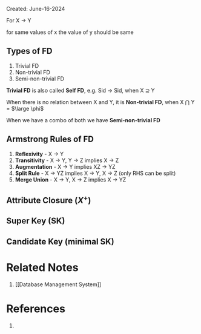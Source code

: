 Created: June-16-2024

For X $\longrightarrow$ Y

for same values of x the value of y should be same
## Types of FD

1. Trivial FD
2. Non-trivial FD
3. Semi-non-trivial FD

**Trivial FD** is also called **Self FD**, e.g. Sid $\longrightarrow$ Sid, when X $\supseteq$ Y

When there is no relation between X and Y, it is **Non-trivial FD**, when X $\bigcap$ Y = $\large \phi$

When we have a combo of both we have **Semi-non-trivial FD**
## Armstrong Rules of FD

1. **Reflexivity** - X $\longrightarrow$ Y
2. **Transitivity** - X $\longrightarrow$ Y, Y $\longrightarrow$ Z implies X $\longrightarrow$ Z
3. **Augmentation** - X $\longrightarrow$ Y implies XZ $\longrightarrow$ YZ
4. **Split Rule** - X $\longrightarrow$ YZ implies X $\longrightarrow$ Y, X $\longrightarrow$ Z (only RHS can be split)
5. **Merge Union** - X $\longrightarrow$ Y, X $\longrightarrow$ Z implies X $\longrightarrow$ YZ
## Attribute Closure ($X^+$)



## Super Key (SK)


## Candidate Key (minimal SK)



# Related Notes

1. [[Database Management System]]
# References

1. 